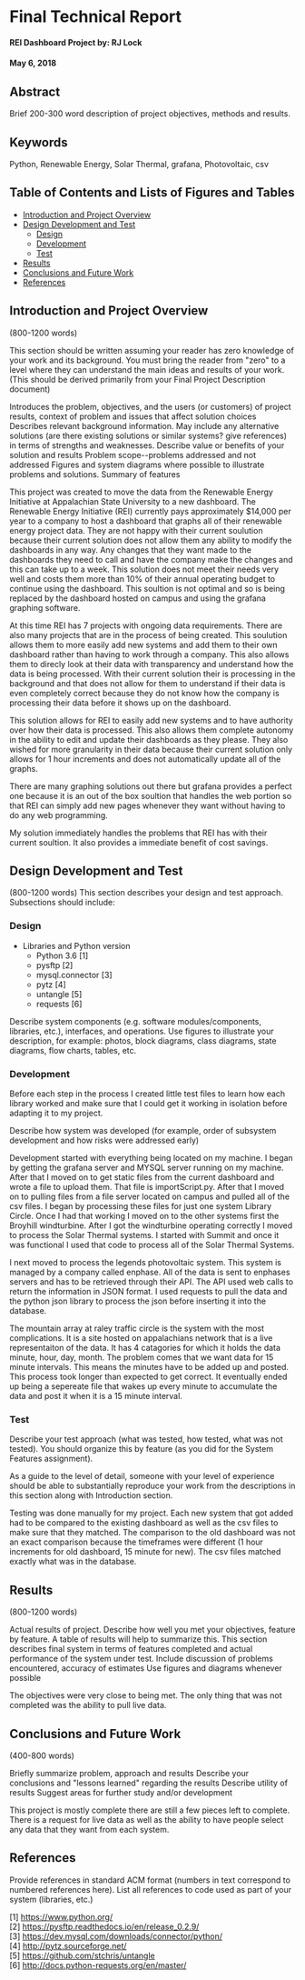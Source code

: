 # Final Technical Report

#### REI Dashboard Project by: RJ Lock
#### May 6, 2018
## Abstract
Brief 200-300 word description of project objectives, methods and results.



## Keywords
Python, Renewable Energy, Solar Thermal, grafana, Photovoltaic, csv

## Table of Contents and Lists of Figures and Tables
* [Introduction and Project Overview](#introduction-and-project-overview)
* [Design Development and Test](#design-development-and-test)
  + [Design](#design)
  + [Development](#development)
  + [Test](#test)
* [Results](#results)
* [Conclusions and Future Work](#conclusions-and-future-work)
* [References](#references)

## Introduction and Project Overview 
(800-1200 words)

This section should be written assuming your reader has zero knowledge of your work and its background. You must bring the reader from "zero" to a level where they can understand the main ideas and results of your work. (This should be derived primarily from your Final Project Description document)

Introduces the problem, objectives, and the users (or customers) of project results, context of problem and issues that affect solution choices
Describes relevant background information. May include any alternative solutions (are there existing solutions or similar systems? give references) in terms of strengths and weaknesses.
Describe value or benefits of your solution and results
Problem scope--problems addressed and not addressed
Figures and system diagrams where possible to illustrate problems and solutions.
Summary of features

This project was created to move the data from the Renewable Energy Initiative at Appalachian State University to a new dashboard. The Renewable Energy Initiative (REI) currently pays approximately $14,000 per year to a company to host a dashboard that graphs all of their renewable energy project data. They are not happy with their current soulution because their current solution does not allow them any ability to modify the dashboards in any way. Any changes that they want made to the dashboards they need to call and have the company make the changes and this can take up to a week. This solution does not meet their needs very well and costs them more than 10% of their annual operating budget to continue using the dashboard. This soultion is not optimal and so is being replaced by the dashboard hosted on campus and using the grafana graphing software.

At this time REI has 7 projects with ongoing data requirements. There are also many projects that are in the process of being created. This soulution allows them to more easily add new systems and add them to their own dashboard rather than having to work through a company. This also allows them to direcly look at their data with transparency and understand how the data is being processed. With their current solution their is processing in the background and that does not allow for them to understand if their data is even completely correct because they do not know how the company is processing their data before it shows up on the dashboard.

This solution allows for REI to easily add new systems and to have authority over how their data is processed. This also allows them complete autonomy in the ability to edit and update their dashboards as they please. They also wished for more granularity in their data because their current solution only allows for 1 hour increments and does not automatically update all of the graphs.

There are many graphing solutions out there but grafana provides a perfect one because it is an out of the box soultion that handles the web portion so that REI can simply add new pages whenever they want without having to do any web programming.

My solution immediately handles the problems that REI has with their current soultion. It also provides a immediate benefit of cost savings.

## Design Development and Test 
(800-1200 words)
This section describes your design and test approach. Subsections should include:

### Design 
* Libraries and Python version
   * Python 3.6 [1]
   * pysftp [2]
   * mysql.connector [3]
   * pytz [4]
   * untangle [5]
   * requests [6]
   
Describe system components (e.g. software modules/components, libraries, etc.), interfaces, and operations. Use figures to illustrate your description, for example: photos, block diagrams, class diagrams, state diagrams, flow charts, tables, etc.

### Development
Before each step in the process I created little test files to learn how each library worked and make sure that I could get it working in isolation before adapting it to my project.

Describe how system was developed (for example, order of subsystem development and how risks were addressed early)

Development started with everything being located on my machine. I began by getting the grafana server and MYSQL server running on my machine. After that I moved on to get static files from the current dashboard and wrote a file to upload them. That file is importScript.py. After that I moved on to pulling files from a file server located on campus and pulled all of the csv files. I began by processing these files for just one system Library Circle. Once I had that working I moved on to the other systems first the Broyhill windturbine. After I got the windturbine operating correctly I moved to process the Solar Thermal systems. I started with Summit and once it was functional I used that code to process all of the Solar Thermal Systems.

I next moved to process the legends photovoltaic system. This system is managed by a company called enphase. All of the data is sent to enphases servers and has to be retrieved through their API. The API used web calls to return the information in JSON format. I used requests to pull the data and the python json library to process the json before inserting it into the database.

The mountain array at raley traffic circle is the system with the most complications. It is a site hosted on appalachians network that is a live representaiton of the data. It has 4 catagories for which it holds the data minute, hour, day, month. The problem comes that we want data for 15 minute intervals. This means the minutes have to be added up and posted. This process took longer than expected to get correct. It eventually ended up being a sepereate file that wakes up every minute to accumulate the data and post it when it is a 15 minute interval.

### Test
Describe your test approach (what was tested, how tested, what was not tested). You should organize this by feature (as you did for the System Features assignment).

As a guide to the level of detail, someone with your level of experience should be able to substantially reproduce your work from the descriptions in this section along with Introduction section.

Testing was done manually for my project. Each new system that got added had to be compared to the existing dashboard as well as the csv files to make sure that they matched. The comparison to the old dashboard was not an exact comparison because the timeframes were different (1 hour increments for old dashboard, 15 minute for new). The csv files matched exactly what was in the database.

## Results
(800-1200 words)

Actual results of project. Describe how well you met your objectives, feature by feature. A table of results will help to summarize this.
This section describes final system in terms of features completed and actual performance of the system under test.
Include discussion of problems encountered, accuracy of estimates
Use figures and diagrams whenever possible

The objectives were very close to being met. The only thing that was not completed was the ability to pull live data.

## Conclusions and Future Work 
(400-800 words)

Briefly summarize problem, approach and results
Describe your conclusions and "lessons learned" regarding the results
Describe utility of results
Suggest areas for further study and/or development

This project is mostly complete there are still a few pieces left to complete. There is a request for live data as well as the ability to have people select any data that they want from each system.

## References
Provide references in standard ACM format (numbers in text correspond to numbered references here).
List all references to code used as part of your system (libraries, etc.)

[1] https://www.python.org/ <br>
[2] https://pysftp.readthedocs.io/en/release_0.2.9/ <br>
[3] https://dev.mysql.com/downloads/connector/python/ <br>
[4] http://pytz.sourceforge.net/ <br>
[5] https://github.com/stchris/untangle <br>
[6] http://docs.python-requests.org/en/master/

